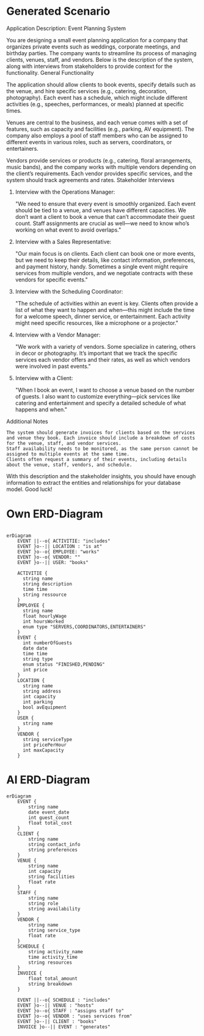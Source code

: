 # Generated Scenario

Application Description: Event Planning System

You are designing a small event planning application for a company that organizes private events such as weddings, corporate meetings, and birthday parties. The company wants to streamline its process of managing clients, venues, staff, and vendors. Below is the description of the system, along with interviews from stakeholders to provide context for the functionality.
General Functionality

The application should allow clients to book events, specify details such as the venue, and hire specific services (e.g., catering, decoration, photography). Each event has a schedule, which might include different activities (e.g., speeches, performances, or meals) planned at specific times.

Venues are central to the business, and each venue comes with a set of features, such as capacity and facilities (e.g., parking, AV equipment). The company also employs a pool of staff members who can be assigned to different events in various roles, such as servers, coordinators, or entertainers.

Vendors provide services or products (e.g., catering, floral arrangements, music bands), and the company works with multiple vendors depending on the client’s requirements. Each vendor provides specific services, and the system should track agreements and rates.
Stakeholder Interviews

1. Interview with the Operations Manager:

   "We need to ensure that every event is smoothly organized. Each event should be tied to a venue, and venues have different capacities. We don’t want a client to book a venue that can’t accommodate their guest count. Staff assignments are crucial as well—we need to know who’s working on what event to avoid overlaps."

2. Interview with a Sales Representative:

   "Our main focus is on clients. Each client can book one or more events, but we need to keep their details, like contact information, preferences, and payment history, handy. Sometimes a single event might require services from multiple vendors, and we negotiate contracts with these vendors for specific events."

3. Interview with the Scheduling Coordinator:

   "The schedule of activities within an event is key. Clients often provide a list of what they want to happen and when—this might include the time for a welcome speech, dinner service, or entertainment. Each activity might need specific resources, like a microphone or a projector."

4. Interview with a Vendor Manager:

   "We work with a variety of vendors. Some specialize in catering, others in decor or photography. It’s important that we track the specific services each vendor offers and their rates, as well as which vendors were involved in past events."

5. Interview with a Client:

   "When I book an event, I want to choose a venue based on the number of guests. I also want to customize everything—pick services like catering and entertainment and specify a detailed schedule of what happens and when."

Additional Notes

    The system should generate invoices for clients based on the services and venue they book. Each invoice should include a breakdown of costs for the venue, staff, and vendor services.
    Staff availability needs to be monitored, as the same person cannot be assigned to multiple events at the same time.
    Clients often request a summary of their events, including details about the venue, staff, vendors, and schedule.

With this description and the stakeholder insights, you should have enough information to extract the entities and relationships for your database model. Good luck!

# Own ERD-Diagram

```mermaid

erDiagram
    EVENT ||--o{ ACTIVITIE: "includes"
    EVENT }o--|| LOCATION : "is at"
    EVENT }o--o{ EMPLOYEE: "works"
    EVENT }o--o{ VENDOR: ""
    EVENT }o--|| USER: "books"

    ACTIVITIE {
      string name
      string description
      time time
      string ressource
    }
    EMPLOYEE {
      string name
      float hourlyWage
      int hoursWorked
      enum type "SERVERS,COORDINATORS,ENTERTAINERS"
    }
    EVENT {
      int numberOfGuests
      date date
      time time
      string type
      enum status "FINISHED,PENDING"
      int price
    }
    LOCATION {
      string name
      string address
      int capacity
      int parking
      bool avEquipment
    }
    USER {
      string name
    }
    VENDOR {
      string serviceType
      int pricePerHour
      int maxCapacity
    }
```

# AI ERD-Diagram

```mermaid
erDiagram
    EVENT {
        string name
        date event_date
        int guest_count
        float total_cost
    }
    CLIENT {
        string name
        string contact_info
        string preferences
    }
    VENUE {
        string name
        int capacity
        string facilities
        float rate
    }
    STAFF {
        string name
        string role
        string availability
    }
    VENDOR {
        string name
        string service_type
        float rate
    }
    SCHEDULE {
        string activity_name
        time activity_time
        string resources
    }
    INVOICE {
        float total_amount
        string breakdown
    }

    EVENT ||--o{ SCHEDULE : "includes"
    EVENT }o--|| VENUE : "hosts"
    EVENT }o--o{ STAFF : "assigns staff to"
    EVENT }o--o{ VENDOR : "uses services from"
    EVENT }o--|| CLIENT : "books"
    INVOICE }o--|| EVENT : "generates"
```
